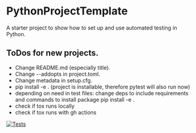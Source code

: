 # PythonProjectTemplate
A starter project to show how to set up and use automated testing in Python.

## ToDos for new projects.
- Change README.md (especially title).
- Change --addopts in project.toml.
- Change metadata in setup.cfg.
- pip install -e .  (project is installable, therefore pytest will also run now)
- depending on need in test files: change deps to include requirements and commands to install package pip install -e .
- check if tox runs locally
- check if tox runs with gh actions

[![Tests](https://github.com/johannesstengele/PythonProjectTemplate/actions/workflows/tests.yml/badge.svg)](https://github.com/johannesstengele/PythonProjectTemplate/actions/workflows/tests.yml)
